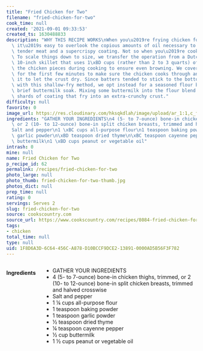 ```yaml
---
title: "Fried Chicken for Two"
filename: "fried-chicken-for-two"
cook_time: null
created: '2021-09-01 09:33:53'
created_ts: 1630488833
description: "WHY THIS RECIPE WORKS\nWhen you\u2019re frying chicken for a crowd,\
  \ it\u2019s easy to overlook the copious amounts of oil necessary to achieve juicy,\
  \ tender meat and a supercrispy coating. Not so when you\u2019re cooking for two.\
  \ To scale things down to size, we transfer the operation from a Dutch oven to a\
  \ 10-inch skillet that uses 1\xBD cups (rather than 2 to 3 quarts) of oil and flip\
  \ the chicken pieces during cooking to ensure even browning. We cover the skillet\
  \ for the first few minutes to make sure the chicken cooks through and then uncover\
  \ it to let the crust dry. Since batters tended to stick to the bottom of the pan\
  \ with this shallow-fry method, we opt instead for a seasoned flour blend and a\
  \ brief buttermilk soak. Mixing some buttermilk into the flour blend creates shaggy\
  \ shards of coating that fry into an extra-crunchy crust."
difficulty: null
favorite: 0
image_url: https://res.cloudinary.com/hksqkdlah/image/upload/ar_1:1,c_fill,dpr_2.0,f_auto,fl_lossy.progressive.strip_profile,g_faces:auto,q_auto:low,w_344/21989_sfs-cookingfortwo-fried-chicken-31
ingredients: "GATHER YOUR INGREDIENTS\n4 (5- to 7-ounce) bone-in chicken thighs, trimmed,\
  \ or 2 (10- to 12-ounce) bone-in split chicken breasts, trimmed and halved crosswise\n\
  Salt and pepper\n1 \xBC cups all-purpose flour\n1 teaspoon baking powder\n1 teaspoon\
  \ garlic powder\n\xBD teaspoon dried thyme\n\xBC teaspoon cayenne pepper\n\xBD cup\
  \ buttermilk\n1 \xBD cups peanut or vegetable oil"
intrash: 0
mine: null
name: Fried Chicken for Two
p_recipe_id: 62
permalink: /recipes/fried-chicken-for-two
photo_large: null
photo_thumb: fried-chicken-for-two-thumb.jpg
photos_dict: null
prep_time: null
rating: 0
servings: Serves 2
slug: fried-chicken-for-two
source: cookscountry.com
source_url: https://www.cookscountry.com/recipes/8084-fried-chicken-for-two?t=1589473512
tags:
- chicken
total_time: null
type: null
uid: 1F8D6A3D-6C64-456C-A878-D10BCCF9DCE2-13891-0000AD5B56F3F782
---
```

<div class="large-8 medium-7 columns" id="writeup">	</div><!-- #writeup -->
</div><!-- #row-one -->
<div class="row" id="row-two">	<div class="medium-4 small-5 columns" id="ingredients"><h4>Ingredients</h4><div class="box box-ingredients content"><ul>
<li>GATHER YOUR INGREDIENTS</li>
<li>4 (5- to 7-ounce) bone-in chicken thighs, trimmed, or 2 (10- to 12-ounce) bone-in split chicken breasts, trimmed and halved crosswise</li>
<li>Salt and pepper</li>
<li>1 ¼ cups all-purpose flour</li>
<li>1 teaspoon baking powder</li>
<li>1 teaspoon garlic powder</li>
<li>½ teaspoon dried thyme</li>
<li>¼ teaspoon cayenne pepper</li>
<li>½ cup buttermilk</li>
<li>1 ½ cups peanut or vegetable oil</li>
</ul>
</div>	</div>	<div class="medium-6 small-7 columns" id="directions">	</div>